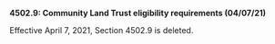 **4502.9: Community Land Trust eligibility requirements (04/07/21)**

Effective April 7, 2021, Section 4502.9 is deleted.